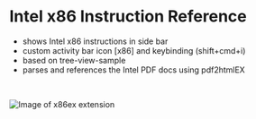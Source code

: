 # Intel x86 Instruction Reference

- shows Intel x86 instructions in side bar
- custom activity bar icon [x86] and keybinding (shift+cmd+i)
- based on tree-view-sample
- parses and references the Intel PDF docs using pdf2htmlEX
<br>


![Image of x86ex extension](https://raw.githubusercontent.com/whiteout2/x86ex/main/media/x86_screenshot2.png?token=AJK64II64UYI7TJVCC7MXWLBV6AAE)


<!-- # Custom tree view samples

- Node dependencies view
- Json Outline view
- Ftp file explorer view

## Running the example

- Open this example in VS Code Insiders
- `npm install`
- `npm run compile`
- `F5` to start debugging -->
